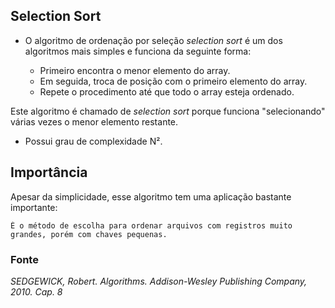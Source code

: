 ## Selection Sort

* O algoritmo de ordenação por seleção *selection sort* é um dos algoritmos mais simples e funciona da seguinte forma:

    * Primeiro encontra o menor elemento do array.
    * Em seguida, troca de posição com o primeiro elemento do array.
    * Repete o procedimento até que todo o array esteja ordenado.

Este algoritmo é chamado de *selection sort* porque funciona "selecionando" várias vezes o menor elemento restante.

* Possui grau de complexidade N².

## Importância

Apesar da simplicidade, esse algoritmo tem uma aplicação bastante importante:

    É o método de escolha para ordenar arquivos com registros muito grandes, porém com chaves pequenas.

### Fonte
*SEDGEWICK, Robert. Algorithms. Addison-Wesley Publishing Company, 2010. Cap. 8*

